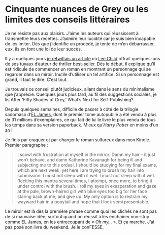 # Cinquante nuances de Grey ou les limites des conseils littéraires

Je ne résiste pas aux plaisirs. J’aime les auteurs qui réussissent à transmettre leurs recettes. J’admire leur lucidité car je suis bien incapable de les imiter. Dès que j’identifie un procédé, je tente de m’en débarrasser, eux, ils en font une loi de leur succès.<span id="more-26471"></span>

Il y a quelques jours [je retwittais un article](http://www.writersdigest.com/whats-new/lee-child-debunks-the-biggest-writing-myths) où [Lee Child](http://www.leechild.com/) offrait quelques-uns de ses tuyaux d’auteur de thriller best-seller. Dès le début, il explique qu’il est ridicule de commencer un roman en montrant un personnage qui se regarder dans un miroir. Inutile d’utiliser un tel artifice. Si un personnage est grand, il faut le dire. C’est tout.

Je trouvais ce conseil plutôt judicieux, allant dans le sens du minimalisme que j’apprécie. Quelques jours plus tard, au fil des suggestions sociales, je lis <a hrfe="http://www.theatlantic.com/entertainment/archive/2012/04/after-fifty-shades-of-grey-whats-next-for-self-publishing/255338/"> After ‘Fifty Shades of Grey,’ What’s Next for Self-Publishing?</a>.

Depuis quelques semaines, difficile de passer à côté de la trilogie sadomaso d’[EL James](http://www.eljamesauthor.com/), dont le premier tome autopublié a été vendu à plus de 31 millions d’exemplaires, ce qui fait de lui le livre le plus vendu de tous les temps dans sa version paperback. Mieux qu’*Harry Potter* en moins d’un an !

Je finis par craquer et par charger le roman sulfureux dans mon Kindle. Premier paragraphe :

> I scowl with frustration at myself in the mirror. Damn my hair – it just won’t behave, and damn Katherine Kavanagh for being ill and subjecting me to this ordeal. I should be studying for my final exams, which are next week, yet here I am trying to brush my hair into submission. I must not sleep with it wet. I must not sleep with it wet. Reciting this mantra several times, I attempt, once more, to bring it under control with the brush. I roll my eyes in exasperation and gaze at the pale, brown-haired girl with blue eyes too big for her face staring back at me, and give up. My only option is to restrain my wayward hair in a ponytail and hope that I look semi presentable.

Le miroir est là dès la première phrase comme quoi les clichés ne sont pas de si mauvaise idée, surtout quand on réussit à les enchaîner non-stop comme EL James, en les entrecoupant de « *Oh my…* ». Et ça marche. J’ai pas posé son livre du weekend. Je le conFESSE.